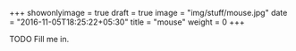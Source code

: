 +++
showonlyimage = true
draft = true
image = "img/stuff/mouse.jpg"
date = "2016-11-05T18:25:22+05:30"
title = "mouse"
weight = 0
+++

TODO Fill me in.


